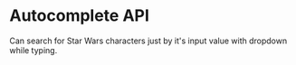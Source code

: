 # Autocomplete API 
Can search for Star Wars characters just by it's input value with dropdown while typing. 
